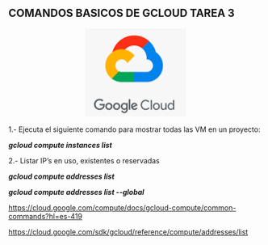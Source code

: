 

## COMANDOS BASICOS DE GCLOUD TAREA 3 ##

<p align ="center">
<img src="img/GCP.PNG" width="200">
</p>

1.- Ejecuta el siguiente comando para mostrar todas las VM en un proyecto:

***gcloud compute instances list***

2.- Listar IP’s en uso, existentes o reservadas

***gcloud compute addresses list***

***gcloud compute addresses list --global***

<div Liga de referencia

https://cloud.google.com/compute/docs/gcloud-compute/common-commands?hl=es-419


https://cloud.google.com/sdk/gcloud/reference/compute/addresses/list </div>
